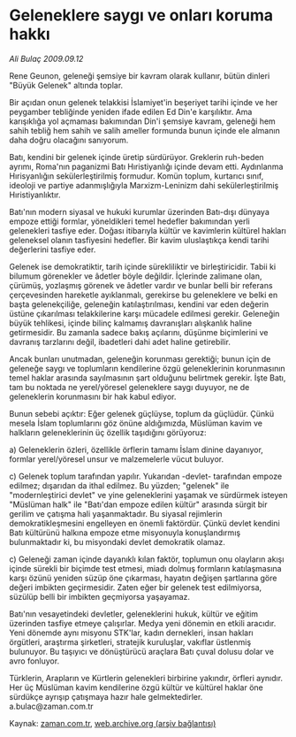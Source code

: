 # Geleneklere saygı ve onları koruma hakkı

*Ali Bulaç 2009.09.12*

<tr><td class="metin" colspan="2" style="padding-top: 20px; padding-left: 5px; padding-right: 10px;">Rene Geunon, geleneği şemsiye bir kavram olarak kullanır, bütün dinleri "Büyük Gelenek" altında toplar.</td></tr><tr><td class="metin" colspan="2" style="padding-top: 20px; padding-left: 5px; padding-right: 10px;"><p>Bir açıdan onun gelenek telakkisi İslamiyet'in beşeriyet tarihi içinde ve her peygamber tebliğinde yeniden ifade edilen Ed Din'e karşılıktır. Ama karışıklığa yol açmaması bakımından Din'i şemsiye kavram, geleneği hem sahih tebliğ hem sahih ve salih ameller formunda bunun içinde ele almanın daha doğru olacağını sanıyorum.
<p>Batı, kendini bir gelenek içinde üretip sürdürüyor. Greklerin ruh-beden ayrımı, Roma'nın paganizmi Batı Hıristiyanlığı içinde devam etti. Aydınlanma Hırisyanlığın sekülerleştirilmiş formudur. Komün toplum, kurtarıcı sınıf, ideoloji ve partiye adanmışlığıyla Marxizm-Leninizm dahi sekülerleştirilmiş Hıristiyanlıktır.
<p>Batı'nın modern siyasal ve hukuki kurumlar üzerinden Batı-dışı dünyaya empoze ettiği formlar, yöneldikleri temel hedefler bakımından yerli gelenekleri tasfiye eder. Doğası itibarıyla kültür ve kavimlerin kültürel hakları geleneksel olanın tasfiyesini hedefler. Bir kavim uluslaştıkça kendi tarihi değerlerini tasfiye eder.
<p>Gelenek ise demokratiktir, tarih içinde sürekliliktir ve birleştiricidir. Tabii ki bilumum görenekler ve âdetler böyle değildir. İçlerinde zalimane olan, çürümüş, yozlaşmış görenek ve âdetler vardır ve bunlar belli bir referans çerçevesinden hareketle ayıklanmalı, gerekirse bu geleneklere ve belki en başta gelenekçiliğe, geleneğin katılaştırılması, kendini var eden değerin üstüne çıkarılması telakkilerine karşı mücadele edilmesi gerekir. Geleneğin büyük tehlikesi, içinde bilinç kalmamış davranışları alışkanlık haline getirmesidir. Bu zamanla sadece bakış açılarını, düşünme biçimlerini ve davranış tarzlarını değil, ibadetleri dahi adet haline getirebilir.
<p>Ancak bunları unutmadan, geleneğin korunması gerektiği; bunun için de geleneğe saygı ve toplumların kendilerine özgü geleneklerinin korunmasının temel haklar arasında sayılmasının şart olduğunu belirtmek gerekir. İşte Batı, tam bu noktada ne yerel/yöresel geleneklere saygı duyuyor, ne de geleneklerin korunmasını bir hak kabul ediyor.
<p>Bunun sebebi açıktır: Eğer gelenek güçlüyse, toplum da güçlüdür. Çünkü mesela İslam toplumlarını göz önüne aldığımızda, Müslüman kavim ve halkların geleneklerinin üç özellik taşıdığını görüyoruz:
<p>a) Geleneklerin özleri, özellikle örflerin tamamı İslam dinine dayanıyor, formlar yerel/yöresel unsur ve malzemelerle vücut buluyor.
<p>c) Gelenek toplum tarafından yapılır. Yukarıdan -devlet- tarafından empoze edilmez; dışarıdan da ithal edilmez. Bu yüzden; "gelenek" ile "modernleştirici devlet" ve yine geleneklerini yaşamak ve sürdürmek isteyen "Müslüman halk" ile "Batı'dan empoze edilen kültür" arasında sürgit bir gerilim ve çatışma hali yaşanmaktadır. Bu siyasal rejimlerin demokratikleşmesini engelleyen en önemli faktördür. Çünkü devlet kendini Batı kültürünü halkına empoze etme misyonuyla konuşlandırmış bulunmaktadır ki, bu misyondaki devlet demokratik olamaz.
<p>c) Geleneği zaman içinde dayanıklı kılan faktör, toplumun onu olayların akışı içinde sürekli bir biçimde test etmesi, miadı dolmuş formların katılaşmasına karşı özünü yeniden süzüp öne çıkarması, hayatın değişen şartlarına göre değeri imbikten geçirmesidir. Zaten eğer bir gelenek test edilmiyorsa, süzülüp belli bir imbikten geçmiyorsa yaşayamaz.
<p>Batı'nın vesayetindeki devletler, geleneklerini hukuk, kültür ve eğitim üzerinden tasfiye etmeye çalışırlar. Medya yeni dönemin en etkili aracıdır. Yeni dönemde aynı misyonu STK'lar, kadın dernekleri, insan hakları örgütleri, araştırma şirketleri, stratejik kuruluşlar, vakıflar üstlenmiş bulunuyor. Bu taşıyıcı ve dönüştürücü araçlara Batı çuval dolusu dolar ve avro fonluyor.
<p>Türklerin, Arapların ve Kürtlerin gelenekleri birbirine yakındır, örfleri aynıdır. Her üç Müslüman kavim kendilerine özgü kültür ve kültürel haklar öne sürdükçe ayrışıp çatışmaya hazır hale gelmektedirler. a.bulac@zaman.com.tr<br/></p></p></p></p></p></p></p></p></p></p></p></td></tr>

Kaynak: [zaman.com.tr](http://zaman.com.tr/yazar.do?yazino=891264), [web.archive.org (arşiv bağlantısı)](http://web.archive.org/web/20090923195759/http://www.zaman.com.tr:80/yazar.do?yazino=891264)
